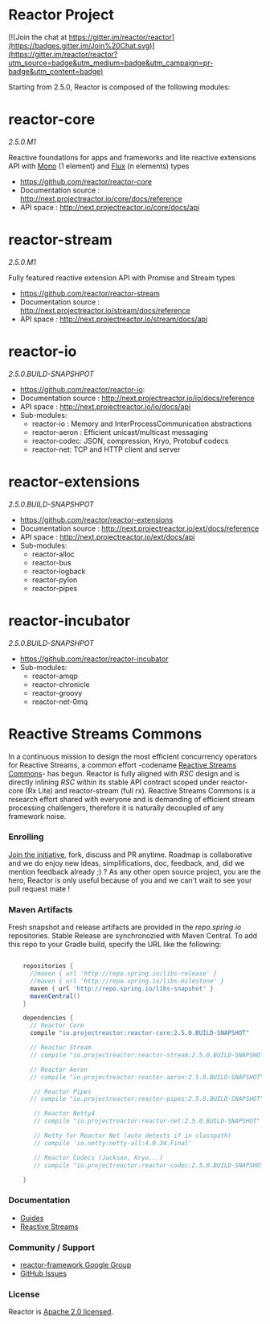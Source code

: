 # Reactor Project

[![Join the chat at https://gitter.im/reactor/reactor](https://badges.gitter.im/Join%20Chat.svg)](https://gitter.im/reactor/reactor?utm_source=badge&utm_medium=badge&utm_campaign=pr-badge&utm_content=badge)

Starting from 2.5.0, Reactor is composed of the following modules:

# reactor-core 
_2.5.0.M1_

Reactive foundations for apps and frameworks and lite reactive extensions API with [Mono](http://next.projectreactor.io/core/docs/api/reactor/core/publisher/Mono.html) (1 element) and [Flux](http://next.projectreactor.io/core/docs/api/reactor/core/publisher/Flux.html) (n elements) types

- https://github.com/reactor/reactor-core
- Documentation source : http://next.projectreactor.io/core/docs/reference
- API space : http://next.projectreactor.io/core/docs/api

# reactor-stream 
_2.5.0.M1_

Fully featured reactive extension API with Promise and Stream types

- https://github.com/reactor/reactor-stream
- Documentation source : http://next.projectreactor.io/stream/docs/reference
- API space : http://next.projectreactor.io/stream/docs/api

# reactor-io 
_2.5.0.BUILD-SNAPSHPOT_

- https://github.com/reactor/reactor-io:
- Documentation source : http://next.projectreactor.io/io/docs/reference
- API space : http://next.projectreactor.io/io/docs/api
- Sub-modules:
    - reactor-io : Memory and InterProcessCommunication abstractions
    - reactor-aeron : Efficient unicast/multicast messaging
    - reactor-codec: JSON, compression, Kryo, Protobuf codecs
    - reactor-net: TCP and HTTP client and server

# reactor-extensions 
_2.5.0.BUILD-SNAPSHPOT_

- https://github.com/reactor/reactor-extensions
- Documentation source : http://next.projectreactor.io/ext/docs/reference
- API space : http://next.projectreactor.io/ext/docs/api
- Sub-modules:
    - reactor-alloc
    - reactor-bus
    - reactor-logback
    - reactor-pylon
    - reactor-pipes

# reactor-incubator
_2.5.0.BUILD-SNAPSHPOT_

- https://github.com/reactor/reactor-incubator
- Sub-modules:
    - reactor-amqp
    - reactor-chronicle
    - reactor-groovy
    - reactor-net-0mq

# Reactive Streams Commons
In a continuous mission to design the most efficient concurrency operators for Reactive Streams, a common effort -codename [Reactive Streams Commons](https://github.com/reactor/reactive-streams-commons)- has begun. Reactor is fully aligned with _RSC_ design and is directly inlining _RSC_ within its stable API contract scoped under reactor-core (Rx Lite) and reactor-stream (full rx). Reactive Streams Commons is a research effort shared with everyone and is demanding of efficient stream processing challengers, therefore it is naturally decoupled of any framework noise. 

### Enrolling

[Join the initiative](https://support.springsource.com/spring_committer_signup), fork, discuss and PR anytime. Roadmap is collaborative and we do enjoy new ideas, simplifications, doc, feedback, and, did we mention feedback already ;) ? As any other open source project, you are the hero, Reactor is only useful because of you and we can't wait to see your pull request mate !

### Maven Artifacts

Fresh snapshot and release artifacts are provided in the _repo.spring.io_ repositories. 
Stable Release are synchronozied with Maven Central. To add this repo to your Gradle build, specify the URL like the following:

```groovy

    repositories {
      //maven { url 'http://repo.spring.io/libs-release' }
      //maven { url 'http://repo.spring.io/libs-milestone' }
      maven { url 'http://repo.spring.io/libs-snapshot' }
      mavenCentral()
    }

    dependencies {
      // Reactor Core
      compile "io.projectreactor:reactor-core:2.5.0.BUILD-SNAPSHOT"

      // Reactor Stream
      // compile "io.projectreactor:reactor-stream:2.5.0.BUILD-SNAPSHOT"

      // Reactor Aeron
      // compile "io.projectreactor:reactor-aeron:2.5.0.BUILD-SNAPSHOT"

       // Reactor Pipes
      // compile "io.projectreactor:reactor-pipes:2.5.0.BUILD-SNAPSHOT"

       // Reactor Netty4
       // compile "io.projectreactor:reactor-net:2.5.0.BUILD-SNAPSHOT"

       // Netty for Reactor Net (auto detects if in classpath)
       // compile 'io.netty:netty-all:4.0.34.Final'

       // Reactor Codecs (Jackson, Kryo...)
       // compile "io.projectreactor:reactor-codec:2.5.0.BUILD-SNAPSHOT"

    }
```

### Documentation

* [Guides](http://next.projectreactor.io/docs/)
* [Reactive Streams](http://www.reactive-streams.org/)

### Community / Support

* [reactor-framework Google Group](https://groups.google.com/forum/?#!forum/reactor-framework)
* [GitHub Issues](https://github.com/reactor/reactor/issues)

### License

Reactor is [Apache 2.0 licensed](http://www.apache.org/licenses/LICENSE-2.0.html).
